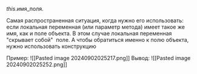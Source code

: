
*this*.имя_поля.

Самая распространенная ситуация, когда нужно его использовать:  если локальная переменная (или параметр метода) имеет такое же имя, как и поле объекта. В этом случае локальная переменная "скрывает собой"  поле. А чтобы обратиться именно к полю объекта, нужно использовать конструкцию 

Пример:
![[Pasted image 20240902025217.png]]
Вывод:
![[Pasted image 20240902025252.png]]
